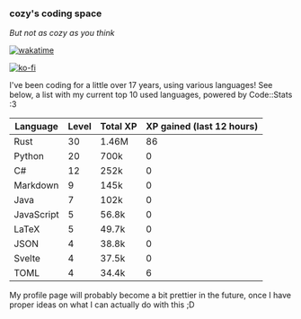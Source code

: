 ### cozy's coding space
*But not as cozy as you think*

[![wakatime](https://wakatime.com/badge/user/c0ba07bb-3421-41be-bd1a-d611e670f250.svg)](https://wakatime.com/@c0ba07bb-3421-41be-bd1a-d611e670f250)

[![ko-fi](https://ko-fi.com/img/githubbutton_sm.svg)](https://ko-fi.com/J3J75ITL4)

I've been coding for a little over 17 years, using various languages! See below, a list with my current top 10 used languages, powered by Code::Stats :3
    
| Language | Level | Total XP | XP gained (last 12 hours) |
| --- | --- | --- | --- |
| Rust | 30 | 1.46M | 86 |
| Python | 20 | 700k | 0 |
| C# | 12 | 252k | 0 |
| Markdown | 9 | 145k | 0 |
| Java | 7 | 102k | 0 |
| JavaScript | 5 | 56.8k | 0 |
| LaTeX | 5 | 49.7k | 0 |
| JSON | 4 | 38.8k | 0 |
| Svelte | 4 | 37.5k | 0 |
| TOML | 4 | 34.4k | 6 |
    
My profile page will probably become a bit prettier in the future, once I have proper ideas on what I can actually do with this ;D